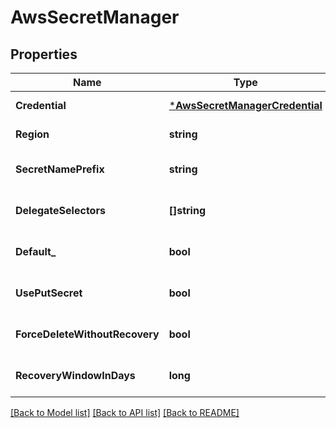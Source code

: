 # AwsSecretManager

## Properties
Name | Type | Description                   | Notes                         
------------ | ------------- |-------------------------------|-------------------------------
**Credential** | [***AwsSecretManagerCredential**](AwsSecretManagerCredential.md) |                               | [default to null]             
**Region** | **string** |                               | [default to null]             
**SecretNamePrefix** | **string** |                               | [optional] [default to null]  
**DelegateSelectors** | **[]string** |                               | [optional] [default to null]  
**Default_** | **bool** |                               | [optional] [default to null]  
**UsePutSecret** | **bool** |                               | [optional] [default to null]  
**ForceDeleteWithoutRecovery** | **bool**  | | [optional] [default to false] |  | [optional] [default to false]
**RecoveryWindowInDays** | **long**  | |[optional] [default to null]  
[[Back to Model list]](../README.md#documentation-for-models) [[Back to API list]](../README.md#documentation-for-api-endpoints) [[Back to README]](../README.md)

